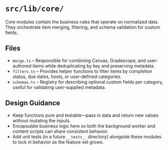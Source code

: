 # `src/lib/core/`

Core modules contain the business rules that operate on normalized data. They orchestrate item merging, filtering, and schema validation for custom fields.

## Files
- `merge.ts` – Responsible for combining Canvas, Gradescope, and user-authored items while deduplicating by key and preserving metadata.
- `filters.ts` – Provides helper functions to filter items by completion status, due dates, hosts, or user-defined categories.
- `schemas.ts` – Registry for describing optional custom fields per category, useful for validating user-supplied metadata.

## Design Guidance
- Keep functions pure and testable—pass in data and return new values without mutating the inputs.
- Encapsulate business logic here so both the background worker and content scripts can share consistent behavior.
- Add unit tests (in a future `__tests__` directory) alongside these modules to lock in behavior as the feature set grows.
